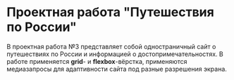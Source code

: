 # Проектная работа "Путешествия по России"
В проектная работа №3 представляет собой одностраничный сайт о путешествиях по России и информацией
о достопримечательностях.
В работе применяется **grid**- и **flexbox**-вёрстка, применяются медиазапросы для адаптивности сайта под разные разрешения экрана.
